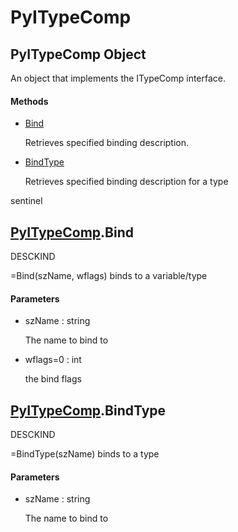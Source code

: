 # PyITypeComp

## PyITypeComp Object



An object that implements the ITypeComp interface\.

#### Methods


  - [Bind](PyITypeComp.md#pyitypecompbind)

    Retrieves specified binding description\.&nbsp;

  - [BindType](PyITypeComp.md#pyitypecompbindtype)

    Retrieves specified binding description for a type 

sentinel&nbsp;


## [PyITypeComp](#pyitypecomp)\.Bind

DESCKIND

 =Bind\(szName, wflags\)
binds to a variable/type

#### Parameters


  - szName : string

    The name to bind to

  - wflags=0 : int

    the bind flags

## [PyITypeComp](#pyitypecomp)\.BindType

DESCKIND

 =BindType\(szName\)
binds to a type

#### Parameters


  - szName : string

    The name to bind to